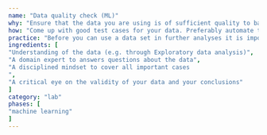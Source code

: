 ```yaml
---
name: "Data quality check (ML)"
why: "Ensure that the data you are using is of sufficient quality to base further conclusions on."
how: "Come up with good test cases for your data. Preferably automate those test cases into test scripts. Keep updating the test cases to account for bugs found in the data."
practice: "Before you can use a data set in further analyses it is important that you detect incomplete, incorrect, inaccurate, or irrelevant parts of the data. Equivalent to testing code, you also need to test the data and be aware that errors in your conclusions could also stem from errors in the data. Possibly, this may lead to a need for more data, or a conclusion that your research question cannot be answered using the data or that your intended software solution may not meet its requirements."
ingredients: [
"Understanding of the data (e.g. through Exploratory data analysis)",
"A domain expert to answers questions about the data",
"A disciplined mindset to cover all important cases
",
"A critical eye on the validity of your data and your conclusions"
]
category: "lab"
phases: [
"machine learning"
]
---
```

